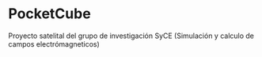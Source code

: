 # PocketCube
Proyecto satelital del grupo de investigación SyCE (Simulación y calculo de campos electrómagneticos)
